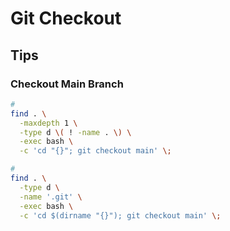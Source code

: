 # Git Checkout

## Tips

### Checkout Main Branch

```sh
#
find . \
  -maxdepth 1 \
  -type d \( ! -name . \) \
  -exec bash \
  -c 'cd "{}"; git checkout main' \;

#
find . \
  -type d \
  -name '.git' \
  -exec bash \
  -c 'cd $(dirname "{}"); git checkout main' \;
```
